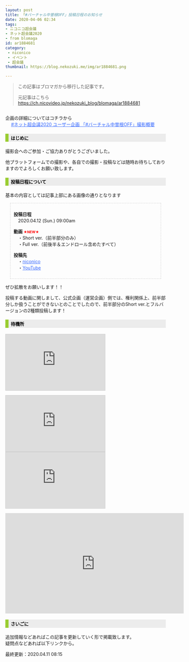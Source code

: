 ```yaml
---
layout: post
title: 「#バーチャル中曽根OFF」投稿日程のお知らせ
date: 2020-04-06 02:34
tags: 
- ニコニコ超会議
- ネット超会議2020
- from blomaga
id: ar1884681
category:
 - niconico
 - イベント
 - 超会議
thumbnail: https://blog.nekozuki.me/img/ar1884681.png

---
```

> この記事はブロマガから移行した記事です。
>
> 元記事はこちら
> https://ch.nicovideo.jp/nekozuki_blog/blomaga/ar1884681


<img src="https://media.discordapp.net/attachments/542501461439938596/696407227061239828/OFF_.png" alt=""><p>企画の詳細についてはコチラから<br>
　 <a href="https://ch.nicovideo.jp/nekozuki_blog/blomaga/ar1881454" style="color:rgb(51,102,255);text-decoration:underline;"> #ネット超会議2020 ユーザー企画 「#バーチャル中曽根OFF」撮影概要</a></p>
<h4 style="color:black; padding:.2em .5em;background-color:#ececec;border-left:10px solid #9acd32;"><strong>はじめに</strong></h4>
<p>撮影会へのご参加・ご協力ありがとうございました。</p>
<p>他プラットフォームでの撮影や、各自での撮影・投稿などは随時お待ちしておりますのでよろしくお願い致します。</p>
<h4 style="color:black; padding:.2em .5em;background-color:#ececec;border-left:10px solid #9acd32;">投稿日程について</h4>
<p>基本の内容としては記事上部にある画像の通りとなります</p>
<div style="border:#CCCCCC dashed 1px;margin:15px;padding:10px;"><p><b>投稿日程</b><br>
 　2020.04.12 (Sun.) 09:00am<br>
</p>
<p><strong>動画 <span style="color:rgb(255,0,0);"><strong><span style="font-size:120%;"><span style="font-size:80%;"><span style="font-size:80%;">★</span></span></span></strong></span><span style="font-size:120%;color:rgb(255,0,0);"><span style="font-size:80%;"><span style="font-size:80%;">NEW★</span></span></span></strong><br>
　・Short ver.（前半部分のみ）<br>
　・Full ver.（前後半＆エンドロール含めたすべて）</p>
<p><b>投稿先</b><br>
 　・<a href="https://nico.ms/user/45048152" style="color:rgb(51,102,255);text-decoration:underline;">niconico</a><br>
 　・<span style="color:#3366ff;"><span><span style="text-decoration:underline;">YouTube</span></span></span></p>
</div>
<p>ぜひ拡散をお願いします！！<br>
</p>
<p>投稿する動画に関しまして、公式企画（運営企画）側では、権利関係上、前半部分しか扱うことができないとのことでしたので、前半部分のShort ver.とフルバージョンの2種類投稿します！<br>
</p>
<h4 style="color:black; padding:.2em .5em;background-color:#ececec;border-left:10px solid #9acd32;"><strong>待機所<br>
</strong></h4>
<p style="text-align:left;"><strong><iframe width="312" height="176" src="https://live.nicovideo.jp/embed/lv325262876" scrolling="no" style="border:solid 1px #CCC;" frameborder="0"></iframe></strong></p>
<p style="text-align:left;"><strong><iframe width="312" height="176" src="https://ext.nicovideo.jp/thumb/sm36655800" scrolling="no" style="border:solid 1px #CCC;" frameborder="0"></iframe><iframe width="312" height="176" src="https://ext.nicovideo.jp/thumb/sm36655868" scrolling="no" style="border:solid 1px #CCC;" frameborder="0"></iframe><br>
</strong></p>
<p style="text-align:left;"><strong><iframe width="560" height="315" src="https://www.youtube-nocookie.com/embed/VFUe74COU2s?controls=0" frameborder="0" allowfullscreen=""></iframe></strong></p>
<h4 style="color:black; padding:.2em .5em;background-color:#ececec;border-left:10px solid #9acd32;">さいごに</h4>
<p>追加情報などあればこの記事を更新していく形で掲載致します。<br>
 疑問点などあれば以下リンクから。</p>
<p>最終更新：2020.04.11 08:15</p>
